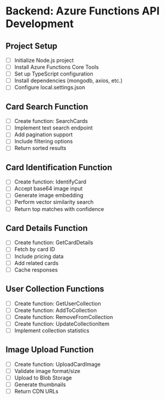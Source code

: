 # Backend: Azure Functions API Development

## Project Setup
- [ ] Initialize Node.js project
- [ ] Install Azure Functions Core Tools
- [ ] Set up TypeScript configuration
- [ ] Install dependencies (mongodb, axios, etc.)
- [ ] Configure local.settings.json

## Card Search Function
- [ ] Create function: SearchCards
- [ ] Implement text search endpoint
- [ ] Add pagination support
- [ ] Include filtering options
- [ ] Return sorted results

## Card Identification Function
- [ ] Create function: IdentifyCard
- [ ] Accept base64 image input
- [ ] Generate image embedding
- [ ] Perform vector similarity search
- [ ] Return top matches with confidence

## Card Details Function
- [ ] Create function: GetCardDetails
- [ ] Fetch by card ID
- [ ] Include pricing data
- [ ] Add related cards
- [ ] Cache responses

## User Collection Functions
- [ ] Create function: GetUserCollection
- [ ] Create function: AddToCollection
- [ ] Create function: RemoveFromCollection
- [ ] Create function: UpdateCollectionItem
- [ ] Implement collection statistics

## Image Upload Function
- [ ] Create function: UploadCardImage
- [ ] Validate image format/size
- [ ] Upload to Blob Storage
- [ ] Generate thumbnails
- [ ] Return CDN URLs